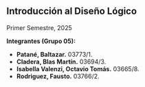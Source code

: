 ## **Introducción al Diseño Lógico**  
Primer Semestre, 2025  

**Integrantes (Grupo 05):**  
- **Patané, Baltazar.** 03773/1.  
- **Cladera, Blas Martín.** 03694/3.  
- **Isabella Valenzi, Octavio Tomás.** 03665/8.  
- **Rodriguez, Fausto.** 03766/2.  
